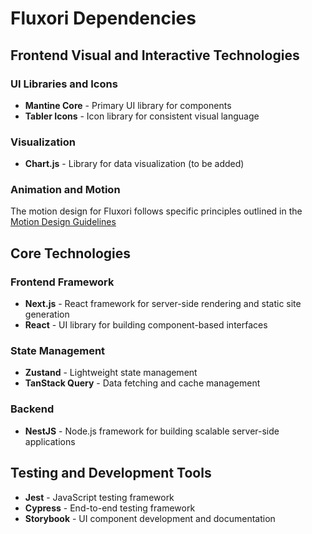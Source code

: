 # Fluxori Dependencies

## Frontend Visual and Interactive Technologies

### UI Libraries and Icons
- **Mantine Core** - Primary UI library for components
- **Tabler Icons** - Icon library for consistent visual language

### Visualization
- **Chart.js** - Library for data visualization (to be added)

### Animation and Motion
The motion design for Fluxori follows specific principles outlined in the [Motion Design Guidelines](/home/tarquin_stapa/fluxori/frontend/src/components/motion/README.md)

## Core Technologies

### Frontend Framework
- **Next.js** - React framework for server-side rendering and static site generation
- **React** - UI library for building component-based interfaces

### State Management
- **Zustand** - Lightweight state management
- **TanStack Query** - Data fetching and cache management

### Backend
- **NestJS** - Node.js framework for building scalable server-side applications

## Testing and Development Tools
- **Jest** - JavaScript testing framework
- **Cypress** - End-to-end testing framework
- **Storybook** - UI component development and documentation